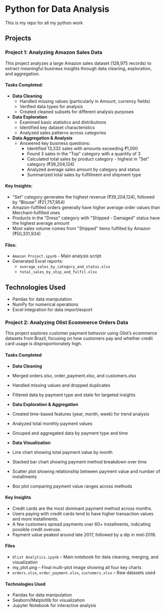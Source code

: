 # Python for Data Analysis

This is my repo for all my python work

## Projects

### Project 1: Analyzing Amazon Sales Data

This project analyzes a large Amazon sales dataset (128,975 records) to extract meaningful business insights through data cleaning, exploration, and aggregation.

#### Tasks Completed:
* **Data Cleaning**
  * Handled missing values (particularly in Amount, currency fields)
  * Verified data types for analysis
  * Created cleaned subsets for different analysis purposes
* **Data Exploration**
  * Examined basic statistics and distributions
  * Identified key dataset characteristics
  * Analyzed sales patterns across categories
* **Data Aggregation & Analysis**
  * Answered key business questions:
    * Identified 13,332 sales with amounts exceeding ₹1,000
    * Found 3 sales in the "Top" category with a quantity of 3
    * Calculated total sales by product category - highest in "Set" category (₹39,204,124)
    * Analyzed average sales amount by category and status
    * Summarized total sales by fulfillment and shipment type

#### Key Insights:
* "Set" category generates the highest revenue (₹39,204,124), followed by "Blouse" (₹21,757,954)
* Amazon-fulfilled orders generally have higher average order values than Merchant-fulfilled ones
* Products in the "Dress" category with "Shipped - Damaged" status have the highest average amount
* Most sales volume comes from "Shipped" items fulfilled by Amazon (₹50,331,934)

#### Files:
* `Amazon Project.ipynb` - Main analysis script
* Generated Excel reports:
  * `average_sales_by_category_and_status.xlsx`
  * `total_sales_by_ship_and_fulfil.xlsx`

## Technologies Used
* Pandas for data manipulation
* NumPy for numerical operations
* Excel integration for data import/export

### Project 2: Analyzing Olist Ecommerce Orders Data

This project explores customer payment behavior using Olist’s ecommerce datasets from Brazil, focusing on how customers pay and whether credit card usage is disproportionately high.

#### Tasks Completed
 * **Data Cleaning**
  * Merged orders.xlsx, order_payment.xlsx, and customers.xlsx
  * Handled missing values and dropped duplicates
  * Filtered data by payment type and state for targeted insights

 * **Data Exploration & Aggregation**
  * Created time-based features (year, month, week) for trend analysis
  * Analyzed total monthly payment values
  * Grouped and aggregated data by payment type and time

 * **Data Visualization**
  * Line chart showing total payment value by month
  * Stacked bar chart showing payment method breakdown over time
  * Scatter plot showing relationship between payment value and number of installments
  * Box plot comparing payment value ranges across methods

#### Key Insights
 * Credit cards are the most dominant payment method across months.
 * Users paying with credit cards tend to have higher transaction values and more installments.
 * A few customers spread payments over 60+ installments, indicating possible credit overuse.
 * Payment value peaked around late 2017, followed by a dip in mid-2018.

#### Files
 * `Olist Analytics.ipynb` – Main notebook for data cleaning, merging, and visualization
 * my_plot.png – Final multi-plot image showing all four key charts
 * `orders.xlsx`,  `order_payment.xlsx`, `customers.xlsx` – Raw datasets used

#### Technologies Used
 * Pandas for data manipulation
 * Seaborn/Matplotlib for visualization
 * Jupyter Notebook for interactive analysis





